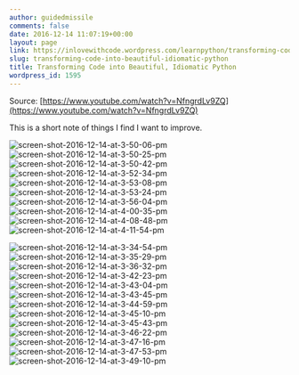 ```yaml
---
author: guidedmissile
comments: false
date: 2016-12-14 11:07:19+00:00
layout: page
link: https://inlovewithcode.wordpress.com/learnpython/transforming-code-into-beautiful-idiomatic-python/
slug: transforming-code-into-beautiful-idiomatic-python
title: Transforming Code into Beautiful, Idiomatic Python
wordpress_id: 1595
---
```


Source: [https://www.youtube.com/watch?v=NfngrdLv9ZQ](https://www.youtube.com/watch?v=NfngrdLv9ZQ)





This is a short note of things I find I want to improve.





![screen-shot-2016-12-14-at-3-50-06-pm](https://inlovewithcode.files.wordpress.com/2016/12/screen-shot-2016-12-14-at-3-50-06-pm.png)![screen-shot-2016-12-14-at-3-50-25-pm](https://inlovewithcode.files.wordpress.com/2016/12/screen-shot-2016-12-14-at-3-50-25-pm.png)![screen-shot-2016-12-14-at-3-50-42-pm](https://inlovewithcode.files.wordpress.com/2016/12/screen-shot-2016-12-14-at-3-50-42-pm.png)![screen-shot-2016-12-14-at-3-52-34-pm](https://inlovewithcode.files.wordpress.com/2016/12/screen-shot-2016-12-14-at-3-52-34-pm.png)![screen-shot-2016-12-14-at-3-53-08-pm](https://inlovewithcode.files.wordpress.com/2016/12/screen-shot-2016-12-14-at-3-53-08-pm.png)![screen-shot-2016-12-14-at-3-53-24-pm](https://inlovewithcode.files.wordpress.com/2016/12/screen-shot-2016-12-14-at-3-53-24-pm.png)![screen-shot-2016-12-14-at-3-56-04-pm](https://inlovewithcode.files.wordpress.com/2016/12/screen-shot-2016-12-14-at-3-56-04-pm.png)![screen-shot-2016-12-14-at-4-00-35-pm](https://inlovewithcode.files.wordpress.com/2016/12/screen-shot-2016-12-14-at-4-00-35-pm.png)![screen-shot-2016-12-14-at-4-08-48-pm](https://inlovewithcode.files.wordpress.com/2016/12/screen-shot-2016-12-14-at-4-08-48-pm.png)![screen-shot-2016-12-14-at-4-11-54-pm](https://inlovewithcode.files.wordpress.com/2016/12/screen-shot-2016-12-14-at-4-11-54-pm.png)



![screen-shot-2016-12-14-at-3-34-54-pm](https://inlovewithcode.files.wordpress.com/2016/12/screen-shot-2016-12-14-at-3-34-54-pm.png)![screen-shot-2016-12-14-at-3-35-29-pm](https://inlovewithcode.files.wordpress.com/2016/12/screen-shot-2016-12-14-at-3-35-29-pm.png)![screen-shot-2016-12-14-at-3-36-32-pm](https://inlovewithcode.files.wordpress.com/2016/12/screen-shot-2016-12-14-at-3-36-32-pm.png)![screen-shot-2016-12-14-at-3-42-23-pm](https://inlovewithcode.files.wordpress.com/2016/12/screen-shot-2016-12-14-at-3-42-23-pm.png)![screen-shot-2016-12-14-at-3-43-04-pm](https://inlovewithcode.files.wordpress.com/2016/12/screen-shot-2016-12-14-at-3-43-04-pm.png)![screen-shot-2016-12-14-at-3-43-45-pm](https://inlovewithcode.files.wordpress.com/2016/12/screen-shot-2016-12-14-at-3-43-45-pm.png)![screen-shot-2016-12-14-at-3-44-59-pm](https://inlovewithcode.files.wordpress.com/2016/12/screen-shot-2016-12-14-at-3-44-59-pm.png)![screen-shot-2016-12-14-at-3-45-10-pm](https://inlovewithcode.files.wordpress.com/2016/12/screen-shot-2016-12-14-at-3-45-10-pm.png)![screen-shot-2016-12-14-at-3-45-43-pm](https://inlovewithcode.files.wordpress.com/2016/12/screen-shot-2016-12-14-at-3-45-43-pm.png)![screen-shot-2016-12-14-at-3-46-22-pm](https://inlovewithcode.files.wordpress.com/2016/12/screen-shot-2016-12-14-at-3-46-22-pm.png)![screen-shot-2016-12-14-at-3-47-16-pm](https://inlovewithcode.files.wordpress.com/2016/12/screen-shot-2016-12-14-at-3-47-16-pm.png)![screen-shot-2016-12-14-at-3-47-53-pm](https://inlovewithcode.files.wordpress.com/2016/12/screen-shot-2016-12-14-at-3-47-53-pm.png)![screen-shot-2016-12-14-at-3-49-10-pm](https://inlovewithcode.files.wordpress.com/2016/12/screen-shot-2016-12-14-at-3-49-10-pm.png)
